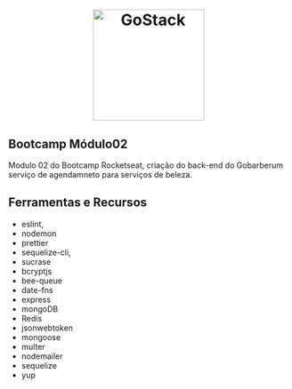 <h1 align="center">
    <img alt="GoStack" src="https://rocketseat-cdn.s3-sa-east-1.amazonaws.com/bootcamp-header.png" width="200px" />
</h1>

## Bootcamp Módulo02
Modulo 02 do Bootcamp Rocketseat, criação do back-end do Gobarberum serviço de agendamneto para serviços de beleza.

## Ferramentas e Recursos
- eslint,
- nodemon
- prettier
- sequelize-cli,
- sucrase
- bcryptjs
- bee-queue
- date-fns
- express
- mongoDB
- Redis
- jsonwebtoken
- mongoose
- multer
- nodemailer
- sequelize
- yup
